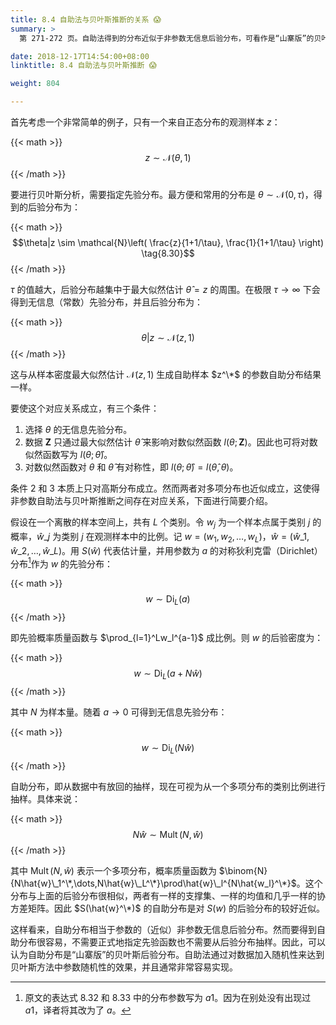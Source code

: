 ```yaml
---
title: 8.4 自助法与贝叶斯推断的关系 😱
summary: >
  第 271-272 页。自助法得到的分布近似于非参数无信息后验分布，可看作是“山寨版”的贝叶斯后验分布。而且它很容易计算，不需要指定先验函数也不需要从后验分布抽样。

date: 2018-12-17T14:54:00+08:00
linktitle: 8.4 自助法与贝叶斯推断 😱

weight: 804

---
```


首先考虑一个非常简单的例子，只有一个来自正态分布的观测样本 $z$：

{{< math >}}
$$z \sim \mathcal{N}(\theta, 1) \tag{8.29}$$
{{< /math >}}

要进行贝叶斯分析，需要指定先验分布。最方便和常用的分布是 $\theta\sim\mathcal{N}(0,\tau)$，得到的后验分布为：

{{< math >}}
$$\theta|z \sim \mathcal{N}\left(
  \frac{z}{1+1/\tau}, \frac{1}{1+1/\tau}
\right) \tag{8.30}$$
{{< /math >}}

$\tau$ 的值越大，后验分布越集中于最大似然估计 $\hat{\theta}=z$ 的周围。在极限 $\tau\rightarrow\infty$ 下会得到无信息（常数）先验分布，并且后验分布为：

{{< math >}}
$$\theta|z \sim \mathcal{N}(z,1) \tag{8.31}$$
{{< /math >}}

这与从样本密度最大似然估计 $\mathcal{N}(z,1)$ 生成自助样本 $z^\*$ 的参数自助分布结果一样。

要使这个对应关系成立，有三个条件：

1. 选择 $\theta$ 的无信息先验分布。
2. 数据 $\mathbf{Z}$ 只通过最大似然估计 $\hat{\theta}$ 来影响对数似然函数 $l(\theta;\mathbf{Z})$。因此也可将对数似然函数写为 $l(\theta;\hat{\theta})$。
3. 对数似然函数对 $\theta$ 和 $\hat{\theta}$ 有对称性，即 $l(\theta;\hat{\theta})=l(\hat{\theta},\theta)$。

条件 2 和 3 本质上只对高斯分布成立。然而两者对多项分布也近似成立，这使得非参数自助法与贝叶斯推断之间存在对应关系，下面进行简要介绍。

假设在一个离散的样本空间上，共有 $L$ 个类别。令 $w_j$ 为一个样本点属于类别 $j$ 的概率，$\hat{w}\_j$ 为类别 $j$ 在观测样本中的比例。记 $w=(w_1,w_2,\dots,w_L)$，$\hat{w}=(\hat{w}\_1,\hat{w}\_2,\dots,\hat{w}\_L)$。用 $S(\hat{w})$ 代表估计量，并用参数为 $a$ 的对称狄利克雷（Dirichlet）分布[^1]作为 $w$ 的先验分布：

{{< math >}}
$$w \sim \operatorname{Di}_L(a) \tag{8.32}$$
{{< /math >}}

即先验概率质量函数与 $\prod_{l=1}^Lw_l^{a-1}$ 成比例。则 $w$ 的后验密度为：

{{< math >}}
$$w \sim \operatorname{Di}_L(a + N\hat{w}) \tag{8.33}$$
{{< /math >}}

其中 $N$ 为样本量。随着 $a\rightarrow 0$ 可得到无信息先验分布：

{{< math >}}
$$w \sim \operatorname{Di}_L(N\hat{w}) \tag{8.34}$$
{{< /math >}}

自助分布，即从数据中有放回的抽样，现在可视为从一个多项分布的类别比例进行抽样。具体来说：

{{< math >}}
$$N \hat{w} \sim \operatorname{Mult}(N, \hat{w}) \tag{8.35}$$
{{< /math >}}

其中 $\operatorname{Mult}(N,\hat{w})$ 表示一个多项分布，概率质量函数为 $\binom{N}{N\hat{w}\_1^\*,\dots,N\hat{w}\_L^\*}\prod\hat{w}\_l^{N\hat{w_l}^\*}$。这个分布与上面的后验分布很相似，两者有一样的支撑集、一样的均值和几乎一样的协方差矩阵。因此 $S(\hat{w}^\*)$ 的自助分布是对 $S(w)$ 的后验分布的较好近似。

这样看来，自助分布相当于参数的（近似）非参数无信息后验分布。然而要得到自助分布很容易，不需要正式地指定先验函数也不需要从后验分布抽样。因此，可以认为自助分布是“山寨版”的贝叶斯后验分布。自助法通过对数据加入随机性来达到贝叶斯方法中参数随机性的效果，并且通常非常容易实现。

[^1]: 原文的表达式 8.32 和 8.33 中的分布参数写为 $a1$。因为在别处没有出现过 $a1$，译者将其改为了 $a$。